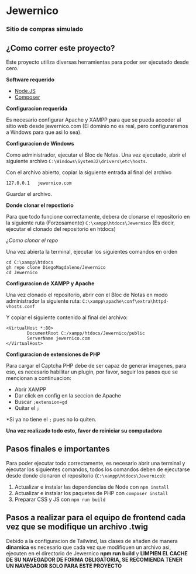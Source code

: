 # Jewernico 
### Sitio de compras simulado

## ¿Como correr este proyecto?

Este proyecto utiliza diversas herramientas para poder ser ejecutado desde cero.

**Software requerido**

- [Node.JS](https://nodejs.org/dist/v20.10.0/node-v20.10.0-x64.msi)
- [Composer](https://getcomposer.org/download/)

**Configuracion requerida**

Es necesario configurar Apache y XAMPP para que se pueda acceder al sitio web desde jewernico.com (El dominio no es real, pero configuraremos a Wndows para que asi lo sea).

**Configuracion de Windows**

Como administrador, ejecutar el Bloc de Notas. Una vez ejecutado, abrir el siguiente archivo `C:\Windows\System32\drivers\etc\hosts`.

Con el archivo abierto, copiar la siguiente entrada al final del archivo

```
127.0.0.1   jewernico.com
```

Guardar el archivo.

**Donde clonar el repostiorio**

Para que todo funcione correctamente, debera de clonarse el repositorio en la siguiente ruta (Forzosamente) `C:\xampp\htdocs\Jewernico` (Es decir, ejecutar el clonado del repositorio en htdocs)

*¿Como clonar el repo*

Una vez abierta la terminal, ejecutar los siguientes comandos en orden

```
cd C:\xampp\htdocs
gh repo clone DiegoMagdaleno/Jewernico
cd Jewernico
```

**Configuracion de XAMPP y Apache**

Una vez clonado el repositorio, abrir con el Bloc de Notas en modo administrador la siguiente ruta: `C:\xampp\apache\conf\extra\httpd-vhosts.conf`

Y copiar el siguiente contenido al final del archivo:

```
<VirtualHost *:80>
        DocumentRoot C:/xampp/htdocs/Jewernico/public
        ServerName jewernico.com
</VirtualHost>
```

**Configuracion de extensiones de PHP**

Para cargar el Captcha PHP debe de ser capaz de generar imagenes, para eso, es necesario habilitar un plugin, por favor, seguir los pasos que se mencionan a continuacion:

- Abrir XAMPP
- Dar click en config en la seccion de Apache
- Buscar `;extension=gd`
- Quitar el `;`

*Si ya no tiene el `;` pues no lo quiten.

**Una vez realizado todo esto, favor de reiniciar su computadora**

## Pasos finales e importantes

Para poder ejecutar todo correctamente, es necesario abrir una terminal y ejecutar los siguientes comandos, todos los comandos deben de ejecutarse desde donde clonaron el repositorio (`C:\xampp\htdocs\Jewernico`):

1. Actualizar e instalar las dependencias de Node con `npm install`
2. Actualizar e instalar los paquetes de PHP con `composer install`
3. Preparar CSS y JS con `npm run build`

## Pasos a realizar para el equipo de frontend cada vez que se modifique un archivo .twig

Debido a la configuracion de Tailwind, las clases de añaden de manera **dinamica** es necesario que cada vez que modifiquen un archivo asi, ejecuten en el directorio de Jewernico **npm run build** y **LIMPIEN EL CACHE DE SU NAVEGADOR DE FORMA OBLIGATORIA, SE RECOMIENDA TENER UN NAVEGADOR SOLO PARA ESTE PROYECTO**

